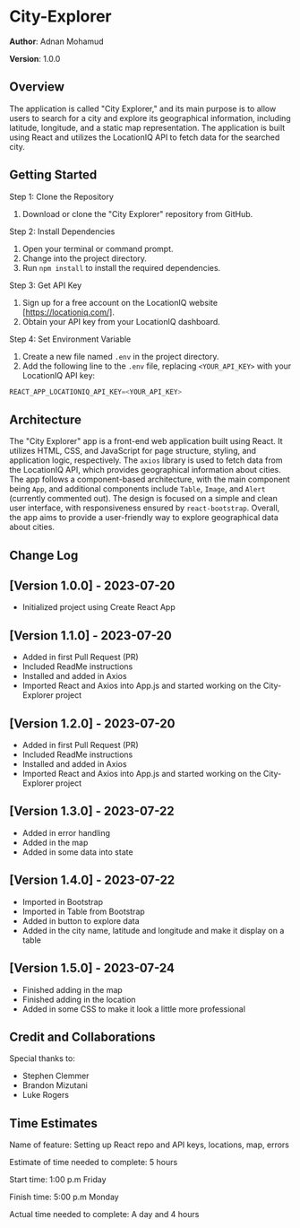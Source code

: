 # City-Explorer

**Author**: Adnan Mohamud

**Version**: 1.0.0

## Overview

The application is called "City Explorer," and its main purpose is to allow users to search for a city and explore its geographical information, including latitude, longitude, and a static map representation. The application is built using React and utilizes the LocationIQ API to fetch data for the searched city.

## Getting Started

Step 1: Clone the Repository

1. Download or clone the "City Explorer" repository from GitHub.

Step 2: Install Dependencies

1. Open your terminal or command prompt.
2. Change into the project directory.
3. Run `npm install` to install the required dependencies.

Step 3: Get API Key

1. Sign up for a free account on the LocationIQ website [https://locationiq.com/].
2. Obtain your API key from your LocationIQ dashboard.

Step 4: Set Environment Variable

1. Create a new file named `.env` in the project directory.
2. Add the following line to the `.env` file, replacing `<YOUR_API_KEY>` with your LocationIQ API key:

```javascript
REACT_APP_LOCATIONIQ_API_KEY=<YOUR_API_KEY>
```

## Architecture

The "City Explorer" app is a front-end web application built using React. It utilizes HTML, CSS, and JavaScript for page structure, styling, and application logic, respectively. The `axios` library is used to fetch data from the LocationIQ API, which provides geographical information about cities. The app follows a component-based architecture, with the main component being `App`, and additional components include `Table`, `Image`, and `Alert` (currently commented out). The design is focused on a simple and clean user interface, with responsiveness ensured by `react-bootstrap`. Overall, the app aims to provide a user-friendly way to explore geographical data about cities.

## Change Log

## [Version 1.0.0] - 2023-07-20

- Initialized project using Create React App

## [Version 1.1.0] - 2023-07-20

- Added in first Pull Request (PR)
- Included ReadMe instructions
- Installed and added in Axios
- Imported React and Axios into App.js and started working on the City-Explorer project

## [Version 1.2.0] - 2023-07-20

- Added in first Pull Request (PR)
- Included ReadMe instructions
- Installed and added in Axios
- Imported React and Axios into App.js and started working on the City-Explorer project

## [Version 1.3.0] - 2023-07-22

- Added in error handling
- Added in the map
- Added in some data into state

## [Version 1.4.0] - 2023-07-22

- Imported in Bootstrap
- Imported in Table from Bootstrap
- Added in button to explore data
- Added in the city name, latitude and longitude and make it display on a table

## [Version 1.5.0] - 2023-07-24

- Finished adding in the map
- Finished adding in the location
- Added in some CSS to make it look a little more professional

## Credit and Collaborations

Special thanks to:

- Stephen Clemmer
- Brandon Mizutani
- Luke Rogers

## Time Estimates

Name of feature: Setting up React repo and API keys, locations, map, errors

Estimate of time needed to complete: 5 hours

Start time: 1:00 p.m Friday

Finish time: 5:00 p.m Monday

Actual time needed to complete: A day and 4 hours
